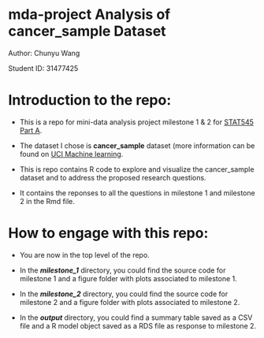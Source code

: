 # mda-project Analysis of cancer_sample Dataset

Author: Chunyu Wang

Student ID: 31477425


# Introduction to the repo:

- This is a repo for mini-data analysis project milestone 1 & 2 for [STAT545 Part A](https://stat545.stat.ubc.ca/course/). 

- The dataset I chose is **cancer_sample** dataset (more information can be found on [UCI Machine learning](https://archive.ics.uci.edu/dataset/17/breast+cancer+wisconsin+diagnostic).

- This is repo contains R code to explore and visualize the cancer_sample dataset and to address the proposed research questions.

- It contains the reponses to all the questions in milestone 1 and milestone 2 in the Rmd file.


# How to engage with this repo:

  * You are now in the top level of the repo.

  * In the __*milestone_1*__ directory, you could find the source code for milestone 1 and a figure folder with plots associated to milestone 1.
    
  * In the __*milestone_2*__ directory, you could find the source code for milestone 2 and a figure folder with plots associated to milestone 2.

  * In the __*output*__ directory, you could find a summary table saved as a CSV file and a R model object saved as a RDS file as response to milestone 2.




